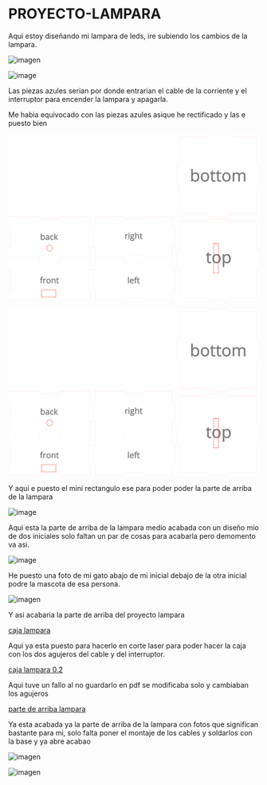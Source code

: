 # PROYECTO-LAMPARA

Aqui estoy diseñando mi lampara de leds, ire subiendo los cambios de la lampara.

![imagen](https://user-images.githubusercontent.com/78345826/116367442-a74cd580-a807-11eb-82a9-6cbe47c9cb0f.png)

![image](https://user-images.githubusercontent.com/78345826/116514168-f27bec80-a8ca-11eb-8908-a8dd276e5039.png)

Las piezas azules serian por donde entrarian el cable de la corriente y el interruptor para encender la lampara y apagarla.

Me habia equivocado con las piezas azules asique he rectificado y las e puesto bien

![](https://github.com/marcoshens/PROYECTO-LAMPARA/blob/main/caja%20lampara.svg)

![](https://github.com/marcoshens/PROYECTO-LAMPARA/blob/main/caja%20lampara.svg)

Y aqui e puesto el mini rectangulo ese para poder poder la parte de arriba de la lampara

![image](https://user-images.githubusercontent.com/78345826/116524794-10038300-a8d8-11eb-8991-b7d627c2fa2c.png)

Aqui esta la parte de arriba de la lampara medio acabada con un diseño mio de dos iniciales solo faltan un par de cosas para acabarla pero demomento va asi.

![image](https://user-images.githubusercontent.com/78345826/116524976-4e993d80-a8d8-11eb-93ac-c0ce14710e4a.png)

He puesto una foto de mi gato abajo de mi inicial debajo de la otra inicial podre la mascota de esa persona.

![imagen](https://user-images.githubusercontent.com/78345826/116664077-40aaf180-a998-11eb-8f3c-d88fba525a26.png)

Y asi acabaria la parte de arriba del proyecto lampara

[caja lampara](https://github.com/marcoshens/PROYECTO-LAMPARA/blob/main/caja%20lampara.svg)

Aqui ya esta puesto para hacerlo en corte laser para poder hacer la caja con los dos agujeros del cable y del interruptor.

[caja lampara 0.2](https://github.com/marcoshens/PROYECTO-LAMPARA/blob/main/caja%20lampara02.pdf)

Aqui tuve un fallo al no guardarlo en pdf se modificaba solo y cambiaban los agujeros

[parte de arriba lampara](https://github.com/marcoshens/PROYECTO-LAMPARA/blob/main/dise%C3%B1o%20marcos%20lampara.svg)

Ya esta acabada ya la parte de arriba de la lampara con fotos que significan bastante para mi, solo falta poner el montaje de los cables y soldarlos con la base y ya abre acabao

![imagen](https://user-images.githubusercontent.com/78345826/117280129-941eb300-ae62-11eb-82b7-b98b1f13f281.png)

![imagen](https://user-images.githubusercontent.com/78345826/117279909-676a9b80-ae62-11eb-9648-df0b667012d1.png)
